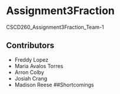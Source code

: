 # Assignment3Fraction
CSCD260_Assignment3Fraction_Team-1
## Contributors
- Freddy Lopez
- Maria Avalos Torres
- Arron Colby
- Josiah Crang
- Madison Reese
##Shortcomings
